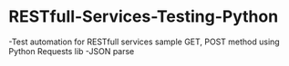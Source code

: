 # RESTfull-Services-Testing-Python
-Test automation for RESTfull services sample GET, POST method using Python Requests lib
-JSON parse
